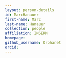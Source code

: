 ```yaml
---
layout: person-details
id: MarcHanauer
first-name: Marc
last-name: Hanauer
collection: people
affiliation: INSERM
homepage:
github_username: Orphanet
orcid:
---
```


